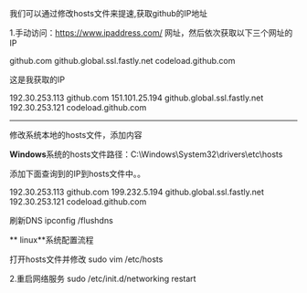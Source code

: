 我们可以通过修改hosts文件来提速,获取github的IP地址

1.手动访问：https://www.ipaddress.com/ 网址，然后依次获取以下三个网址的IP

github.com
github.global.ssl.fastly.net
codeload.github.com

这是我获取的IP

192.30.253.113 github.com
151.101.25.194 github.global.ssl.fastly.net
192.30.253.121 codeload.github.com

--- 
修改系统本地的hosts文件，添加内容


**Windows**系统的hosts文件路径：C:\Windows\System32\drivers\etc\hosts

添加下面查询到的IP到hosts文件中。。

192.30.253.113 github.com
199.232.5.194 github.global.ssl.fastly.net
192.30.253.121 codeload.github.com

刷新DNS
ipconfig /flushdns

**
linux**系统配置流程

打开hosts文件并修改
sudo vim /etc/hosts

2.重启网络服务
sudo /etc/init.d/networking restart